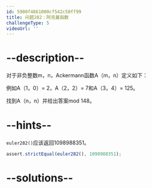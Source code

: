 ```yaml
---
id: 5900f4861000cf542c50ff99
title: 问题282：阿克曼函数
challengeType: 5
videoUrl: ''
---
```


# --description--

对于非负整数m，n，Ackermann函数A（m，n）定义如下：

例如A（1，0）= 2，A（2，2）= 7和A（3，4）= 125。

找到A（n，n）并给出答案mod 148。

# --hints--

`euler282()`应该返回1098988351。

```js
assert.strictEqual(euler282(), 1098988351);
```

# --solutions--

